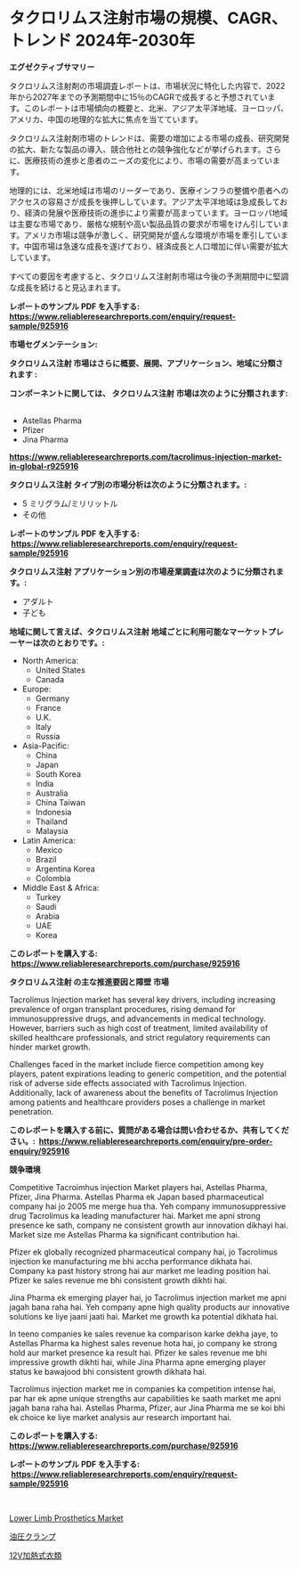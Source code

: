 <p><h1>タクロリムス注射市場の規模、CAGR、トレンド 2024年-2030年</h1></p><p><strong>エグゼクティブサマリー</strong></p>
<p><p>タクロリムス注射剤の市場調査レポートは、市場状況に特化した内容で、2022年から2027年までの予測期間中に15％のCAGRで成長すると予想されています。このレポートは市場傾向の概要と、北米、アジア太平洋地域、ヨーロッパ、アメリカ、中国の地理的な拡大に焦点を当てています。</p><p>タクロリムス注射剤市場のトレンドは、需要の増加による市場の成長、研究開発の拡大、新たな製品の導入、競合他社との競争強化などが挙げられます。さらに、医療技術の進歩と患者のニーズの変化により、市場の需要が高まっています。</p><p>地理的には、北米地域は市場のリーダーであり、医療インフラの整備や患者へのアクセスの容易さが成長を後押ししています。アジア太平洋地域は急成長しており、経済の発展や医療技術の進歩により需要が高まっています。ヨーロッパ地域は主要な市場であり、厳格な規制や高い製品品質の要求が市場をけん引しています。アメリカ市場は競争が激しく、研究開発が盛んな環境が市場を牽引しています。中国市場は急速な成長を遂げており、経済成長と人口増加に伴い需要が拡大しています。</p><p>すべての要因を考慮すると、タクロリムス注射剤市場は今後の予測期間中に堅調な成長を続けると見込まれます。</p></p>
<p><strong>レポートのサンプル PDF を入手する: <a href="https://www.reliableresearchreports.com/enquiry/request-sample/925916">https://www.reliableresearchreports.com/enquiry/request-sample/925916</a></strong></p>
<p><strong>市場セグメンテーション:</strong></p>
<p><strong> タクロリムス注射 市場はさらに概要、展開、アプリケーション、地域に分類されます :</strong></p>
<p><strong>コンポーネントに関しては、 タクロリムス注射 市場は次のように分類されます: &nbsp;</strong></p>
<p><ul><li>Astellas Pharma</li><li>Pfizer</li><li>Jina Pharma</li></ul></p>
<p><strong><a href="https://www.reliableresearchreports.com/tacrolimus-injection-market-in-global-r925916">https://www.reliableresearchreports.com/tacrolimus-injection-market-in-global-r925916</a></strong></p>
<p><strong> タクロリムス注射 タイプ別の市場分析は次のように分類されます。:</strong></p>
<p><ul><li>5 ミリグラム/ミリリットル</li><li>その他</li></ul></p>
<p><strong>レポートのサンプル PDF を入手する: &nbsp;<a href="https://www.reliableresearchreports.com/enquiry/request-sample/925916">https://www.reliableresearchreports.com/enquiry/request-sample/925916</a></strong></p>
<p><strong> タクロリムス注射 アプリケーション別の市場産業調査は次のように分類されます。:</strong></p>
<p><ul><li>アダルト</li><li>子ども</li></ul></p>
<p><strong>地域に関して言えば、タクロリムス注射 地域ごとに利用可能なマーケットプレーヤーは次のとおりです。:</strong></p>
<p><ul>
    <li>
        North America:
        <ul>
            <li>United States</li>
            <li>Canada</li>
        </ul>
    </li>
    <li>
        Europe:
        <ul>
            <li>Germany</li>
            <li>France</li>
            <li>U.K.</li>
            <li>Italy</li>
            <li>Russia</li>
        </ul>
    </li>
    <li>
        Asia-Pacific:
        <ul>
            <li>China</li>
            <li>Japan</li>
            <li>South Korea</li>
            <li>India</li>
            <li>Australia</li>
            <li>China Taiwan</li>
            <li>Indonesia</li>
            <li>Thailand</li>
            <li>Malaysia</li>
        </ul>
    </li>
    <li>
        Latin America:
        <ul>
            <li>Mexico</li>
            <li>Brazil</li>
            <li>Argentina Korea</li>
            <li>Colombia</li>
        </ul>
    </li>
    <li>
        Middle East & Africa:
        <ul>
            <li>Turkey</li>
            <li>Saudi</li>
            <li>Arabia</li>
            <li>UAE</li>
            <li>Korea</li>
        </ul>
    </li>
    </ul></p>
<p><strong>このレポートを購入する: &nbsp;<a href="https://www.reliableresearchreports.com/purchase/925916">https://www.reliableresearchreports.com/purchase/925916</a></strong></p>
<p><strong>タクロリムス注射 の主な推進要因と障壁 市場</strong></p>
<p><p>Tacrolimus Injection market has several key drivers, including increasing prevalence of organ transplant procedures, rising demand for immunosuppressive drugs, and advancements in medical technology. However, barriers such as high cost of treatment, limited availability of skilled healthcare professionals, and strict regulatory requirements can hinder market growth. </p><p>Challenges faced in the market include fierce competition among key players, patent expirations leading to generic competition, and the potential risk of adverse side effects associated with Tacrolimus Injection. Additionally, lack of awareness about the benefits of Tacrolimus Injection among patients and healthcare providers poses a challenge in market penetration.</p></p>
<p><strong>このレポートを購入する前に、質問がある場合は問い合わせるか、共有してください。:&nbsp; <a href="https://www.reliableresearchreports.com/enquiry/pre-order-enquiry/925916">https://www.reliableresearchreports.com/enquiry/pre-order-enquiry/925916</a></strong></p>
<p><strong>競争環境</strong></p>
<p><p>Competitive Tacroimhus injection Market players hai, Astellas Pharma, Pfizer, Jina Pharma. Astellas Pharma ek Japan based pharmaceutical company hai jo 2005 me merge hua tha. Yeh company immunosuppressive drug Tacrolimus ka leading manufacturer hai. Market me apni strong presence ke sath, company ne consistent growth aur innovation dikhayi hai. Market size me Astellas Pharma ka significant contribution hai.</p><p>Pfizer ek globally recognized pharmaceutical company hai, jo Tacrolimus injection ke manufacturing me bhi accha performance dikhata hai. Company ka past history strong hai aur market me leading position hai. Pfizer ke sales revenue me bhi consistent growth dikhti hai.</p><p>Jina Pharma ek emerging player hai, jo Tacrolimus injection market me apni jagah bana raha hai. Yeh company apne high quality products aur innovative solutions ke liye jaani jaati hai. Market me growth ka potential dikhata hai.</p><p>In teeno companies ke sales revenue ka comparison karke dekha jaye, to Astellas Pharma ka highest sales revenue hota hai, jo company ke strong hold aur market presence ka result hai. Pfizer ke sales revenue me bhi impressive growth dikhti hai, while Jina Pharma apne emerging player status ke bawajood bhi consistent growth dikhata hai.</p><p>Tacrolimus injection market me in companies ka competition intense hai, par har ek apne unique strengths aur capabilities ke saath market me apni jagah bana raha hai. Astellas Pharma, Pfizer, aur Jina Pharma me se koi bhi ek choice ke liye market analysis aur research important hai.</p></p>
<p><strong>このレポートを購入する: &nbsp; <a href="https://www.reliableresearchreports.com/purchase/925916">https://www.reliableresearchreports.com/purchase/925916</a></strong></p>
<p><strong>レポートのサンプル PDF を入手する: &nbsp;<a href="https://www.reliableresearchreports.com/enquiry/request-sample/925916">https://www.reliableresearchreports.com/enquiry/request-sample/925916</a></strong><strong></strong></p>
<p>&nbsp;</p>
<p><p><a href="https://github.com/mancsybtousav/Market-Research-Report-List-2/blob/main/lower-limb-prosthetics-market.md">Lower Limb Prosthetics Market</a></p><p><a href="https://github.com/marbadji/Market-Research-Report-List-1/blob/main/371601422986.md">油圧クランプ</a></p><p><a href="https://github.com/KaydenJohns1964/Market-Research-Report-List-1/blob/main/354224722987.md">12V加熱式衣類</a></p></p>